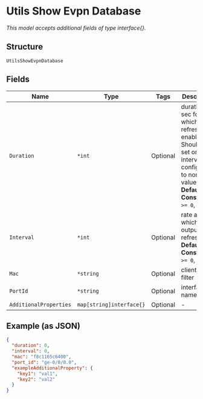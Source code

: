 
# Utils Show Evpn Database

*This model accepts additional fields of type interface{}.*

## Structure

`UtilsShowEvpnDatabase`

## Fields

| Name | Type | Tags | Description |
|  --- | --- | --- | --- |
| `Duration` | `*int` | Optional | duration in sec for which refresh is enabled. Should be set only if interval is configured to non-zero value.<br>**Default**: `0`<br>**Constraints**: `>= 0`, `<= 300` |
| `Interval` | `*int` | Optional | rate at which output will refresh<br>**Default**: `0`<br>**Constraints**: `>= 0`, `<= 10` |
| `Mac` | `*string` | Optional | client mac filter |
| `PortId` | `*string` | Optional | interface name |
| `AdditionalProperties` | `map[string]interface{}` | Optional | - |

## Example (as JSON)

```json
{
  "duration": 0,
  "interval": 0,
  "mac": "f8c1165c6400",
  "port_id": "ge-0/0/0.0",
  "exampleAdditionalProperty": {
    "key1": "val1",
    "key2": "val2"
  }
}
```

